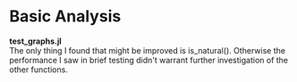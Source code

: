   # Basic Analysis  
**test_graphs.jl**  
The only thing I found that might be improved is is_natural(). Otherwise the performance I saw in brief testing didn't warrant further investigation of the other functions.
